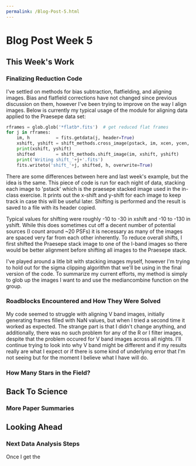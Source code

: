 ```yaml
---
permalink: /Blog-Post-5.html
---
```

# Blog Post Week 5

## This Week's Work

### Finalizing Reduction Code

I've settled on methods for bias subtraction, flatfielding, and aligning images. Bias and flatfield corrections have not changed since previous discussion on them, however I've been trying to improve on the way I align images. Below is currently my typical usage of the module for aligning data applied to the Praesepe data set:

~~~ python
rframes = glob.glob('*flatb*.fits')  # get reduced flat frames
for j in rframes:
    im, h          = fits.getdata(j, header=True)
    xshift, yshift = shift_methods.cross_image(pstack, im, xcen, ycen, 400)
    print(xshift, yshift)
    shifted        = shift_methods.shift_image(im, xshift, yshift)
    print('Writing shift_'+j+'.fits')
    fits.writeto('shift_'+j, shifted, h, overwrite=True)
~~~

There are some differences between here and last week's example, but the idea is the same. This piece of code is run for each night of data, stacking each image to 'pstack' which is the praesepe stacked image used in the in-class exercise. It prints out the x-shift and y-shift for each image to keep track in case this will be useful later. Shifting is performed and the result is saved to a file with its header copied.

Typical values for shifting were roughly -10 to -30 in xshift and -10 to -130 in yshift. While this does sometimes cut off a decent number of potential sources (I count around ~20 PSFs) it is necessary as many of the images are spaced very far from each other inherently. To reduce overall shifts, I first shifted the Praesepe stack image to one of the I-band images so there would be better alignment before shifting all images to the Praesepe stack.

I've played around a litle bit with stacking images myself, however I'm trying to hold out for the sigma clipping algorithm that we'll be using in the final version of the code. To summarize my current efforts, my method is simply to glob up the images I want to and use the mediancombine function on the group.

### Roadblocks Encountered and How They Were Solved

My code seemed to struggle with aligning V band images, initially generating frames filled with NaN values, but when I tried a second time it worked as expected. The strange part is that I didn't change anything, and additionally, there was no such problem for any of the R or I filter images, despite that the problem occured for V band images across all nights. I'll continue trying to look into why V band might be different and if my results really are what I expect or if there is some kind of underlying error that I'm not seeing but for the moment I believe what I have will do.

### How Many Stars in the Field?

## Back To Science

### More Paper Summaries

## Looking Ahead

### Next Data Analysis Steps

Once I get the 

